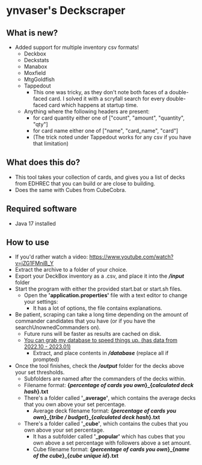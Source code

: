 # ynvaser's Deckscraper

## What is new?
* Added support for multiple inventory csv formats!
  * Deckbox
  * Deckstats
  * Manabox
  * Moxfield
  * MtgGoldfish
  * Tappedout
    * This one was tricky, as they don't note both faces of a double-faced card. I solved it with a scryfall search for every double-faced card which happens at startup time.
  * Anything where the following headers are present:
    * for card quantity either one of ["count", "amount", "quantity", "qty"]
    * for card name either one of ["name", "card_name", "card"]
    * (The trick noted under Tappedout works for any csv if you have that limitation)

## What does this do?
* This tool takes your collection of cards, and gives you a list of decks from EDHREC that you can build or are close to building.
* Does the same with Cubes from CubeCobra.

## Required software
* Java 17 installed

## How to use 
* If you'd rather watch a video: https://www.youtube.com/watch?v=jZG1FMniB_Y
* Extract the archive to a folder of your choice.
* Export your DeckBox inventory as a .csv, and place it into the ***/input*** folder
* Start the program with either the provided start.bat or start.sh files.
  * Open the **'application.properties'** file with a text editor to change your settings:
    * It has a lot of options, the file contains explanations.
* Be patient, scraping can take a long time depending on the amount of commander candidates that you have (or if you have the searchUnownedCommanders on).
  * Future runs will be faster as results are cached on disk.
  * [You can grab my database to speed things up. (has data from 2022.10 - 2023.01)](https://drive.google.com/file/d/1NWYOHdK8YFtJ012tm6k9Jp5b9FKROINV/view?usp=share_link)
    * Extract, and place contents in ***/database*** (replace all if prompted)
* Once the tool finishes, check the ***/output*** folder for the decks above your set thresholds.
  * Subfolders are named after the commanders of the decks within. 
  * Filename format: **{*percentage of cards you own*}\_{*calculated deck hash*}.txt**
  * There's a folder called **'\_average'**, which contains the average decks that you own above your set percentage.
    * Average deck filename format: **{*percentage of cards you own*}\_{*tribe / budget*}\_{*calculated deck hash*}.txt**
  * There's a folder called **'\_cube'**, which contains the cubes that you own above your set percentage.
    * It has a subfolder called **'\_popular'** which has cubes that you own above a set percentage with followers above a set amount.
    * Cube filename format: **{*percentage of cards you own*}\_{*name of the cube*}\_{*cube unique id*}.txt**